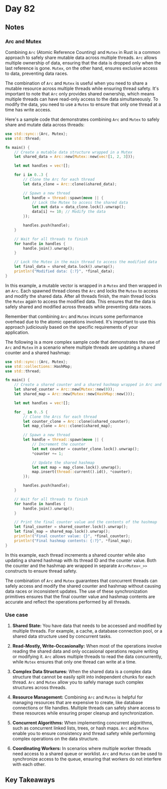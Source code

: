 # Day 82

## Notes

### Arc and Mutex

Combining `Arc` (Atomic Reference Counting) and `Mutex` in Rust is a common approach to safely share mutable data across multiple threads. `Arc` allows multiple ownership of data, ensuring that the data is dropped only when the last reference is gone. `Mutex`, on the other hand, ensures exclusive access to data, preventing data races.

The combination of `Arc` and `Mutex` is useful when you need to share a mutable resource across multiple threads while ensuring thread safety. It's important to note that `Arc` only provides shared ownership, which means multiple threads can have read-only access to the data simultaneously. To modify the data, you need to use a `Mutex` to ensure that only one thread at a time has write access.

Here's a sample code that demonstrates combining `Arc` and `Mutex` to safely share and mutate data across threads:

```rust
use std::sync::{Arc, Mutex};
use std::thread;

fn main() {
    // Create a mutable data structure wrapped in a Mutex
    let shared_data = Arc::new(Mutex::new(vec![1, 2, 3]));

    let mut handles = vec![];

    for i in 0..3 {
        // Clone the Arc for each thread
        let data_clone = Arc::clone(&shared_data);

        // Spawn a new thread
        let handle = thread::spawn(move || {
            // Lock the Mutex to access the shared data
            let mut data = data_clone.lock().unwrap();
            data[i] += 10; // Modify the data
        });

        handles.push(handle);
    }

    // Wait for all threads to finish
    for handle in handles {
        handle.join().unwrap();
    }

    // Lock the Mutex in the main thread to access the modified data
    let final_data = shared_data.lock().unwrap();
    println!("Modified data: {:?}", *final_data);
}
```

In this example, a mutable vector is wrapped in a `Mutex` and then wrapped in an `Arc`. Each spawned thread clones the `Arc` and locks the `Mutex` to access and modify the shared data. After all threads finish, the main thread locks the `Mutex` again to access the modified data. This ensures that the data is safely shared and modified across threads while preventing data races.

Remember that combining `Arc` and `Mutex` incurs some performance overhead due to the atomic operations involved. It's important to use this approach judiciously based on the specific requirements of your application.

The following is a more complex sample code that demonstrates the use of `Arc` and `Mutex` in a scenario where multiple threads are updating a shared counter and a shared hashmap:

```rust
use std::sync::{Arc, Mutex};
use std::collections::HashMap;
use std::thread;

fn main() {
    // Create a shared counter and a shared hashmap wrapped in Arc and Mutex
    let shared_counter = Arc::new(Mutex::new(0));
    let shared_map = Arc::new(Mutex::new(HashMap::new()));

    let mut handles = vec![];

    for _ in 0..5 {
        // Clone the Arcs for each thread
        let counter_clone = Arc::clone(&shared_counter);
        let map_clone = Arc::clone(&shared_map);

        // Spawn a new thread
        let handle = thread::spawn(move || {
            // Increment the counter
            let mut counter = counter_clone.lock().unwrap();
            *counter += 1;

            // Update the shared hashmap
            let mut map = map_clone.lock().unwrap();
            map.insert(thread::current().id(), *counter);
        });

        handles.push(handle);
    }

    // Wait for all threads to finish
    for handle in handles {
        handle.join().unwrap();
    }

    // Print the final counter value and the contents of the hashmap
    let final_counter = shared_counter.lock().unwrap();
    let final_map = shared_map.lock().unwrap();
    println!("Final counter value: {}", *final_counter);
    println!("Final hashmap contents: {:?}", *final_map);
}
```

In this example, each thread increments a shared counter while also updating a shared hashmap with its thread ID and the counter value. Both the counter and the hashmap are wrapped in separate `Arc<Mutex<_>>` constructs to ensure thread safety.

The combination of `Arc` and `Mutex` guarantees that concurrent threads can safely access and modify the shared counter and hashmap without causing data races or inconsistent updates. The use of these synchronization primitives ensures that the final counter value and hashmap contents are accurate and reflect the operations performed by all threads.

### Use case

1. **Shared State:** You have data that needs to be accessed and modified by multiple threads. For example, a cache, a database connection pool, or a shared data structure used by concurrent tasks.

2. **Read-Mostly, Write-Occasionally:** When most of the operations involve reading the shared data and only occasional operations require writing or modifying it. `Arc` allows multiple threads to read the data concurrently, while `Mutex` ensures that only one thread can write at a time.

3. **Complex Data Structures:** When the shared data is a complex data structure that cannot be easily split into independent chunks for each thread. `Arc` and `Mutex` allow you to safely manage such complex structures across threads.

4. **Resource Management:** Combining `Arc` and `Mutex` is helpful for managing resources that are expensive to create, like database connections or file handles. Multiple threads can safely share access to these resources while ensuring proper cleanup and synchronization.

5. **Concurrent Algorithms:** When implementing concurrent algorithms, such as concurrent linked lists, trees, or hash maps. `Arc` and `Mutex` enable you to ensure consistency and thread safety while performing complex operations on the data structure.

6. **Coordinating Workers:** In scenarios where multiple worker threads need access to a shared queue or worklist. `Arc` and `Mutex` can be used to synchronize access to the queue, ensuring that workers do not interfere with each other.

## Key Takeaways
